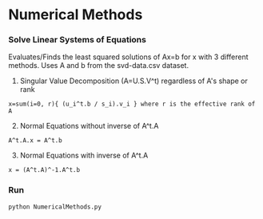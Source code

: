 # Numerical Methods
### Solve Linear Systems of Equations
Evaluates/Finds the least squared solutions of Ax=b for x with 3 different methods. Uses A and b from the svd-data.csv dataset.

1. Singular Value Decomposition (A=U.S.V^t) regardless of A's shape or rank
```
x=sum(i=0, r){ (u_i^t.b / s_i).v_i } where r is the effective rank of A
```
2. Normal Equations without inverse of A^t.A
```
A^t.A.x = A^t.b
```
3. Normal Equations with inverse of A^t.A
```
x = (A^t.A)^-1.A^t.b
```

### Run
```
python NumericalMethods.py
```
